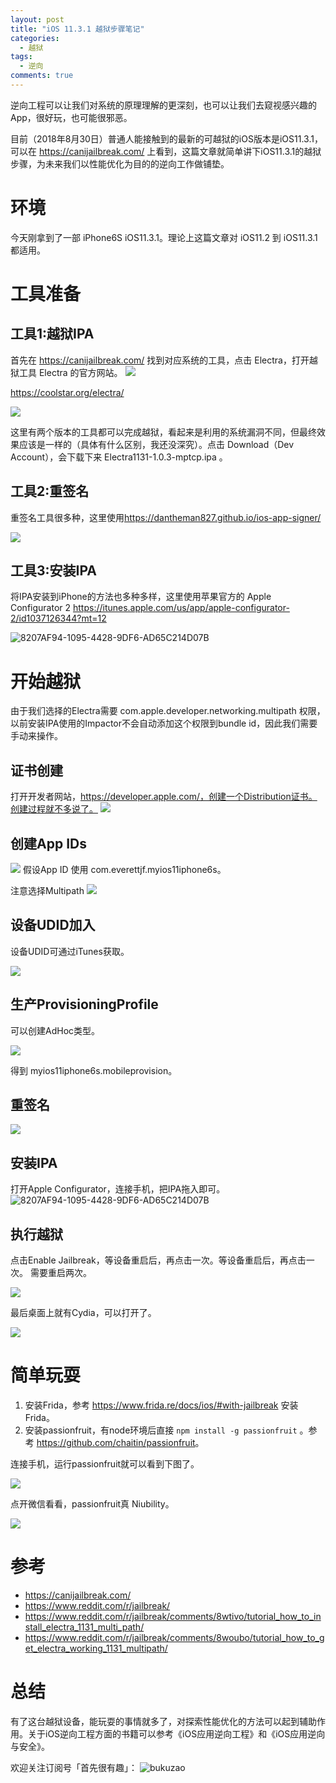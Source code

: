 ```yaml
---
layout: post
title: "iOS 11.3.1 越狱步骤笔记"
categories:
  - 越狱
tags:
  - 逆向
comments: true
---
```


逆向工程可以让我们对系统的原理理解的更深刻，也可以让我们去窥视感兴趣的App，很好玩，也可能很邪恶。

目前（2018年8月30日）普通人能接触到的最新的可越狱的iOS版本是iOS11.3.1，可以在 <https://canijailbreak.com/> 上看到，这篇文章就简单讲下iOS11.3.1的越狱步骤，为未来我们以性能优化为目的的逆向工作做铺垫。

<!-- more -->

# 环境

今天刚拿到了一部 iPhone6S iOS11.3.1。理论上这篇文章对 iOS11.2 到 iOS11.3.1 都适用。

# 工具准备

## 工具1:越狱IPA

首先在 <https://canijailbreak.com/> 找到对应系统的工具，点击 Electra，打开越狱工具 Electra 的官方网站。
![](/media/15355597001462.jpg)

<https://coolstar.org/electra/>


![](/media/15355599519362.jpg)

这里有两个版本的工具都可以完成越狱，看起来是利用的系统漏洞不同，但最终效果应该是一样的（具体有什么区别，我还没深究）。点击 Download（Dev Account），会下载下来 Electra1131-1.0.3-mptcp.ipa 。


## 工具2:重签名

重签名工具很多种，这里使用<https://dantheman827.github.io/ios-app-signer/>

![](/media/15355603167027.jpg)

## 工具3:安装IPA

将IPA安装到iPhone的方法也多种多样，这里使用苹果官方的 Apple Configurator 2 <https://itunes.apple.com/us/app/apple-configurator-2/id1037126344?mt=12>

![8207AF94-1095-4428-9DF6-AD65C214D07B](/media/8207AF94-1095-4428-9DF6-AD65C214D07B.png)

# 开始越狱

由于我们选择的Electra需要 com.apple.developer.networking.multipath 权限，以前安装IPA使用的Impactor不会自动添加这个权限到bundle id，因此我们需要手动来操作。

## 证书创建
打开开发者网站，https://developer.apple.com/，创建一个Distribution证书。创建过程就不多说了。
![](/media/15355608373060.jpg)

## 创建App IDs
![](/media/15355609710371.jpg)
假设App ID 使用 com.everettjf.myios11iphone6s。

注意选择Multipath
![](/media/15355609398145.jpg)


## 设备UDID加入

设备UDID可通过iTunes获取。

![](/media/15355609992836.jpg)

## 生产ProvisioningProfile

可以创建AdHoc类型。

![](/media/15355610949442.jpg)

得到 myios11iphone6s.mobileprovision。

## 重签名

![](/media/15355612353562.jpg)

## 安装IPA

打开Apple Configurator，连接手机，把IPA拖入即可。
![8207AF94-1095-4428-9DF6-AD65C214D07B](/media/8207AF94-1095-4428-9DF6-AD65C214D07B-1.png)


## 执行越狱

点击Enable Jailbreak，等设备重启后，再点击一次。等设备重启后，再点击一次。
需要重启两次。

![](/media/15355613983264.jpg)


最后桌面上就有Cydia，可以打开了。


![](/media/15355616161428.jpg)

# 简单玩耍

1. 安装Frida，参考 <https://www.frida.re/docs/ios/#with-jailbreak> 安装Frida。
2. 安装passionfruit，有node环境后直接 `npm install -g passionfruit`
 。参考 <https://github.com/chaitin/passionfruit>。

连接手机，运行passionfruit就可以看到下图了。

![](/media/15355618057348.jpg)

点开微信看看，passionfruit真 Niubility。

![](/media/15355619106082.jpg)



# 参考

- https://canijailbreak.com/
- https://www.reddit.com/r/jailbreak/
- https://www.reddit.com/r/jailbreak/comments/8wtivo/tutorial_how_to_install_electra_1131_multi_path/
- https://www.reddit.com/r/jailbreak/comments/8woubo/tutorial_how_to_get_electra_working_1131_multipath/


# 总结

有了这台越狱设备，能玩耍的事情就多了，对探索性能优化的方法可以起到辅助作用。关于iOS逆向工程方面的书籍可以参考《iOS应用逆向工程》和《iOS应用逆向与安全》。

欢迎关注订阅号「首先很有趣」：
![bukuzao](https://everettjf.github.io/images/fun.jpg)

